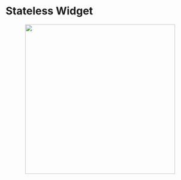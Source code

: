# Stateless Widget

<p align="center">
    <img src="https://user-images.githubusercontent.com/56961917/190885255-d2bc7962-4aea-42e1-a0f6-ebca5e834d58.png" width="400">
</p>